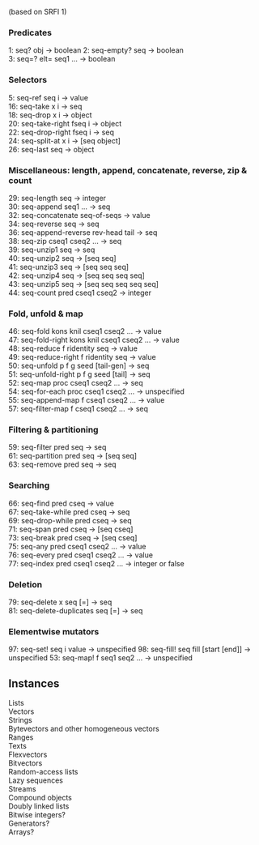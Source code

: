 (based on SRFI 1)

### Predicates

1: seq? obj -> boolean
2: seq-empty?  seq -> boolean  
3: seq=? elt= seq1 ... -> boolean

### Selectors

5: seq-ref seq i -> value   
16: seq-take x i -> seq  
18: seq-drop x i -> object  
20: seq-take-right fseq i -> object  
22: seq-drop-right fseq i -> seq  
24: seq-split-at  x i -> [seq object]  
26: seq-last seq -> object  

### Miscellaneous: length, append, concatenate, reverse, zip & count

29: seq-length  seq -> integer  
30: seq-append  seq1 ... -> seq  
32: seq-concatenate  seq-of-seqs -> value  
34: seq-reverse  seq -> seq  
36: seq-append-reverse  rev-head tail -> seq  
38: seq-zip cseq1 cseq2 ... -> seq  
39: seq-unzip1 seq -> seq  
40: seq-unzip2 seq -> [seq seq]  
41: seq-unzip3 seq -> [seq seq seq]  
42: seq-unzip4 seq -> [seq seq seq seq]  
43: seq-unzip5 seq -> [seq seq seq seq seq]  
44: seq-count pred cseq1 cseq2 -> integer

### Fold, unfold & map

46: seq-fold kons knil cseq1 cseq2 ... -> value  
47: seq-fold-right kons knil cseq1 cseq2 ... -> value  
48: seq-reduce f ridentity seq -> value  
49: seq-reduce-right f ridentity seq -> value  
50: seq-unfold p f g seed [tail-gen] -> seq  
51: seq-unfold-right p f g seed [tail] -> seq  
52: seq-map proc cseq1 cseq2 ... -> seq  
54: seq-for-each proc cseq1 cseq2 ... -> unspecified  
55: seq-append-map  f cseq1 cseq2 ... -> value  
57: seq-filter-map f cseq1 cseq2 ... -> seq

### Filtering & partitioning

59: seq-filter pred seq -> seq  
61: seq-partition pred seq -> [seq seq]  
63: seq-remove pred seq -> seq  

### Searching

66: seq-find pred cseq -> value  
67: seq-take-while  pred cseq -> seq  
69: seq-drop-while pred cseq -> seq  
71: seq-span   pred cseq -> [seq cseq]  
73: seq-break  pred cseq -> [seq cseq]  
75: seq-any pred cseq1 cseq2 ... -> value  
76: seq-every pred cseq1 cseq2 ... -> value  
77: seq-index pred cseq1 cseq2 ... -> integer or false

### Deletion

79: seq-delete  x seq [=] -> seq  
81: seq-delete-duplicates  seq [=] -> seq  

### Elementwise mutators

97: seq-set! seq i value -> unspecified
98: seq-fill! seq fill [start [end]] -> unspecified
53: seq-map! f seq1 seq2 ... -> unspecified  

## Instances

Lists  
Vectors  
Strings  
Bytevectors and other homogeneous vectors  
Ranges  
Texts  
Flexvectors  
Bitvectors  
Random-access lists  
Lazy sequences  
Streams  
Compound objects  
Doubly linked lists  
Bitwise integers?  
Generators?  
Arrays?
